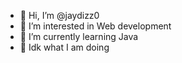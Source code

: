 - 👋 Hi, I’m @jaydizz0
- 👀 I’m interested in Web development
- 🌱 I’m currently learning Java
- 🫠 Idk what I am doing


